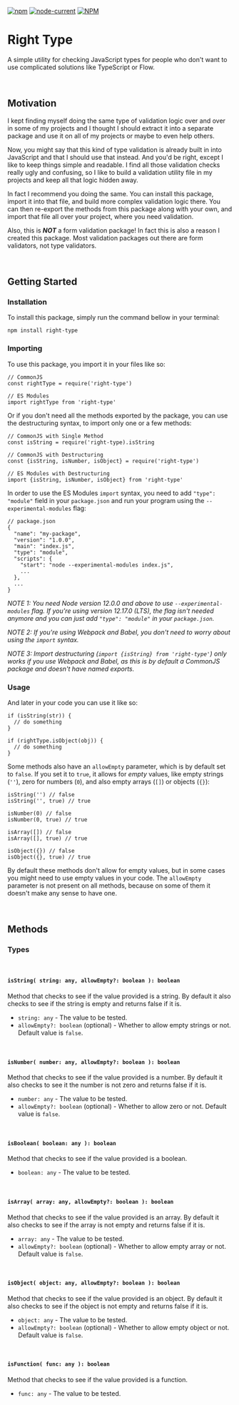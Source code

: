 [![npm](https://img.shields.io/npm/v/right-type?color=%231E88E5&label=right-type&style=flat-square)](https://www.npmjs.com/package/right-type)
[![node-current](https://img.shields.io/node/v/right-type?color=%2368A063&style=flat-square)](https://github.com/nodejs/node/blob/master/doc/changelogs/CHANGELOG_V6.md#6.17.1)
[![NPM](https://img.shields.io/npm/l/right-type?style=flat-square)](https://github.com/danieldogeanu/right-type/blob/main/LICENSE)

# Right Type

A simple utility for checking JavaScript types for people who don't want to use complicated solutions like TypeScript or Flow.

<br />

## Motivation

I kept finding myself doing the same type of validation logic over and over in some of my projects and I thought I should extract it into a separate package and use it on all of my projects or maybe to even help others.

Now, you might say that this kind of type validation is already built in into JavaScript and that I should use that instead. And you'd be right, except I like to keep things simple and readable. I find all those validation checks really ugly and confusing, so I like to build a validation utility file in my projects and keep all that logic hidden away.

In fact I recommend you doing the same. You can install this package, import it into that file, and build more complex validation logic there. You can then re-export the methods from this package along with your own, and import that file all over your project, where you need validation.

Also, this is **_NOT_** a form validation package! In fact this is also a reason I created this package. Most validation packages out there are form validators, not type validators.

<br />

## Getting Started

### Installation

To install this package, simply run the command bellow in your terminal:

```
npm install right-type
```

### Importing

To use this package, you import it in your files like so:
```
// CommonJS
const rightType = require('right-type')

// ES Modules
import rightType from 'right-type'
```

Or if you don't need all the methods exported by the package, you can use the destructuring syntax, to import only one or a few methods:
```
// CommonJS with Single Method
const isString = require('right-type).isString

// CommonJS with Destructuring
const {isString, isNumber, isObject} = require('right-type')

// ES Modules with Destructuring
import {isString, isNumber, isObject} from 'right-type'
```

In order to use the ES Modules `import` syntax, you need to add `"type": "module"` field in your `package.json` and run your program using the `--experimental-modules` flag:

```
// package.json
{
  "name": "my-package",
  "version": "1.0.0",
  "main": "index.js",
  "type": "module",
  "scripts": {
    "start": "node --experimental-modules index.js",
    ...
  },
  ...
}
```

*NOTE 1: You need Node version 12.0.0 and above to use `--experimental-modules` flag. If you're using version 12.17.0 (LTS), the flag isn't needed anymore and you can just add `"type": "module"` in your `package.json`.*

*NOTE 2: If you're using Webpack and Babel, you don't need to worry about using the `import` syntax.*

*NOTE 3: Import destructuring (`import {isString} from 'right-type'`) only works if you use Webpack and Babel, as this is by default a CommonJS package and doesn't have named exports.*

### Usage

And later in your code you can use it like so:
```
if (isString(str)) {
  // do something
}

if (rightType.isObject(obj)) {
  // do something
}
```

Some methods also have an `allowEmpty` parameter, which is by default set to `false`. If you set it to `true`, it allows for *empty* values, like empty strings (`''`), zero for numbers (`0`), and also empty arrays (`[]`) or objects (`{}`):
```
isString('') // false
isString('', true) // true

isNumber(0) // false
isNumber(0, true) // true

isArray([]) // false
isArray([], true) // true

isObject({}) // false
isObject({}, true) // true
```

By default these methods don't allow for empty values, but in some cases you might need to use empty values in your code. The `allowEmpty` parameter is not present on all methods, because on some of them it doesn't make any sense to have one.

<br />

## Methods

### Types

<br />

#### `isString( string: any, allowEmpty?: boolean ): boolean`

Method that checks to see if the value provided is a string. By default it also checks to see if the string is empty and returns false if it is.

- `string: any` - The value to be tested.
- `allowEmpty?: boolean` (optional) - Whether to allow empty strings or not. Default value is `false`.

<br />

#### `isNumber( number: any, allowEmpty?: boolean ): boolean`

Method that checks to see if the value provided is a number. By default it also checks to see it the number is not zero and returns false if it is.

- `number: any` - The value to be tested.
- `allowEmpty?: boolean` (optional) - Whether to allow zero or not. Default value is `false`.

<br />

#### `isBoolean( boolean: any ): boolean`

Method that checks to see if the value provided is a boolean.

- `boolean: any` - The value to be tested.

<br />

#### `isArray( array: any, allowEmpty?: boolean ): boolean`

Method that checks to see if the value provided is an array. By default it also checks to see if the array is not empty and returns false if it is.

- `array: any` - The value to be tested.
- `allowEmpty?: boolean` (optional) - Whether to allow empty array or not. Default value is `false`.

<br />

#### `isObject( object: any, allowEmpty?: boolean ): boolean`

Method that checks to see if the value provided is an object. By default it also checks to see if the object is not empty and returns false if it is.

- `object: any` - The value to be tested.
- `allowEmpty?: boolean` (optional) - Whether to allow empty object or not. Default value is `false`.

<br />

#### `isFunction( func: any ): boolean`

Method that checks to see if the value provided is a function.

- `func: any` - The value to be tested.

<br />
